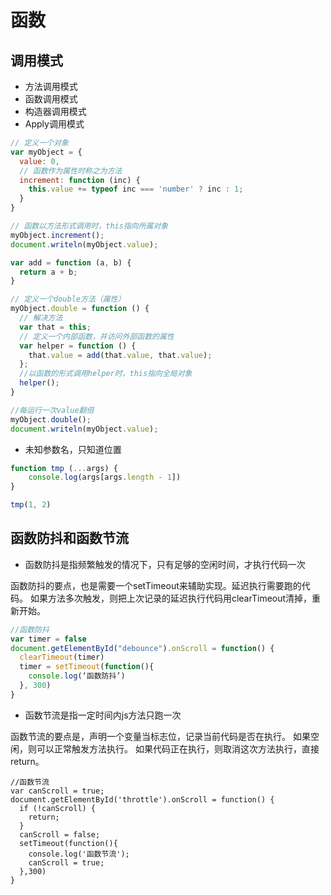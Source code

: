# 函数

## 调用模式
* 方法调用模式
* 函数调用模式
* 构造器调用模式
* Apply调用模式

```js
// 定义一个对象
var myObject = {
  value: 0,
  // 函数作为属性时称之为方法
  increment: function (inc) {
    this.value += typeof inc === 'number' ? inc : 1;
  }
}

// 函数以方法形式调用时，this指向所属对象
myObject.increment();
document.writeln(myObject.value);

var add = function (a, b) {
  return a + b;
}

// 定义一个double方法（属性）
myObject.double = function () {
  // 解决方法
  var that = this;
  // 定义一个内部函数，并访问外部函数的属性    
  var helper = function () {
    that.value = add(that.value, that.value);
  };
  //以函数的形式调用helper时，this指向全局对象    
  helper(); 
}

//每运行一次value翻倍
myObject.double();
document.writeln(myObject.value);
```

* 未知参数名，只知道位置
```js
function tmp (...args) {
	console.log(args[args.length - 1])
}

tmp(1, 2)
```
## 函数防抖和函数节流
* 函数防抖是指频繁触发的情况下，只有足够的空闲时间，才执行代码一次

函数防抖的要点，也是需要一个setTimeout来辅助实现。延迟执行需要跑的代码。
如果方法多次触发，则把上次记录的延迟执行代码用clearTimeout清掉，重新开始。
```js
//函数防抖
var timer = false
document.getElementById("debounce").onScroll = function() {
  clearTimeout(timer)  
  timer = setTimeout(function(){
    console.log(‘函数防抖’) 
  }, 300)     
}
```
* 函数节流是指一定时间内js方法只跑一次

函数节流的要点是，声明一个变量当标志位，记录当前代码是否在执行。 
如果空闲，则可以正常触发方法执行。 
如果代码正在执行，则取消这次方法执行，直接return。
```
//函数节流
var canScroll = true;
document.getElementById('throttle').onScroll = function() {
  if (!canScroll) {
    return;
  }
  canScroll = false;
  setTimeout(function(){
    console.log('函数节流');
    canScroll = true;
  },300)       
}
```

